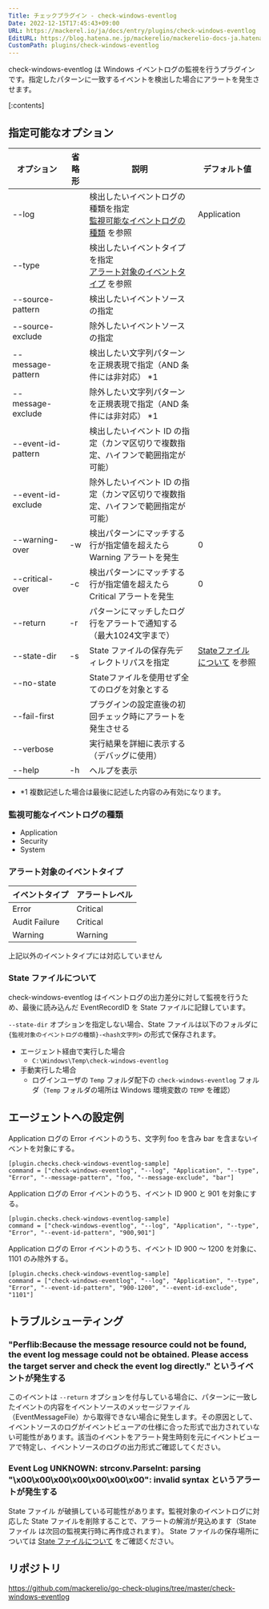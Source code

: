 ```yaml
---
Title: チェックプラグイン - check-windows-eventlog
Date: 2022-12-15T17:45:43+09:00
URL: https://mackerel.io/ja/docs/entry/plugins/check-windows-eventlog
EditURL: https://blog.hatena.ne.jp/mackerelio/mackerelio-docs-ja.hatenablog.mackerel.io/atom/entry/4207112889945338732
CustomPath: plugins/check-windows-eventlog
---
```


check-windows-eventlog は Windows イベントログの監視を行うプラグインです。指定したパターンに一致するイベントを検出した場合にアラートを発生させます。

[:contents]

<h2 id="options">指定可能なオプション</h2>

| オプション | 省略形 | 説明 | デフォルト値 |
| --- | --- | --- | --- |
| --log | | 検出したいイベントログの種類を指定<br>[監視可能なイベントログの種類](#log-type) を参照 | Application |
| --type | | 検出したいイベントタイプを指定<br>[アラート対象のイベントタイプ](#event-type) を参照 |  |
| --source-pattern | | 検出したいイベントソースの指定 |  |
| --source-exclude | | 除外したいイベントソースの指定 |  |
| --message-pattern | | 検出したい文字列パターンを正規表現で指定（AND 条件には非対応） *1 |  |
| --message-exclude | | 除外したい文字列パターンを正規表現で指定（AND 条件には非対応） *1 |  |
| --event-id-pattern | | 検出したいイベント ID の指定（カンマ区切りで複数指定、ハイフンで範囲指定が可能） |  |
| --event-id-exclude | | 除外したいイベント ID の指定（カンマ区切りで複数指定、ハイフンで範囲指定が可能） |  |
| --warning-over | -w | 検出パターンにマッチする行が指定値を超えたら Warning アラートを発生 | 0 |
| --critical-over | -c | 検出パターンにマッチする行が指定値を超えたら Critical アラートを発生 | 0 |
| --return | -r | パターンにマッチしたログ行をアラートで通知する（最大1024文字まで） |  |
| --state-dir | -s | State ファイルの保存先ディレクトリパスを指定 | [Stateファイルについて](#state-file) を参照 |
| --no-state | | Stateファイルを使用せず全てのログを対象とする |  |
| --fail-first | | プラグインの設定直後の初回チェック時にアラートを発生させる |  |
| --verbose | | 実行結果を詳細に表示する（デバッグに使用） |  |
| --help | -h | ヘルプを表示 |  |

- *1 複数記述した場合は最後に記述した内容のみ有効になります。

<h3 id="log-type">監視可能なイベントログの種類</h3>

- Application
- Security
- System

<h3 id="event-type">アラート対象のイベントタイプ</h3>

| イベントタイプ | アラートレベル |
|---|---|
| Error | Critical |
| Audit Failure | Critical |
| Warning | Warning |

上記以外のイベントタイプには対応していません

<h3 id="state-file">State ファイルについて</h3>

check-windows-eventlog はイベントログの出力差分に対して監視を行うため、最後に読み込んだ EventRecordID を State ファイルに記録しています。

`--state-dir` オプションを指定しない場合、State ファイルは以下のフォルダに `{監視対象のイベントログの種類}-<hash文字列>` の形式で保存されます。

- エージェント経由で実行した場合
  - `C:\Windows\Temp\check-windows-eventlog`
- 手動実行した場合
  - ログインユーザの `Temp` フォルダ配下の `check-windows-eventlog` フォルダ（`Temp` フォルダの場所は Windows 環境変数の `TEMP` を確認）

<h2 id="config">エージェントへの設定例</h2>

Application ログの Error イベントのうち、文字列 foo を含み bar を含まないイベントを対象にする。

```
[plugin.checks.check-windows-eventlog-sample]
command = ["check-windows-eventlog", "--log", "Application", "--type", "Error", "--message-pattern", "foo, "--message-exclude", "bar"]
```

Application ログの Error イベントのうち、イベント ID 900 と 901 を対象にする。

```
[plugin.checks.check-windows-eventlog-sample]
command = ["check-windows-eventlog", "--log", "Application", "--type", "Error", "--event-id-pattern", "900,901"]
```

Application ログの Error イベントのうち、イベント ID 900 〜 1200 を対象に、1101 のみ除外する。

```
[plugin.checks.check-windows-eventlog-sample]
command = ["check-windows-eventlog", "--log", "Application", "--type", "Error", "--event-id-pattern", "900-1200", "--event-id-exclude", "1101"]
```

<h2 id="troubleshoot">トラブルシューティング</h2>

### "Perflib:Because the message resource could not be found, the event log message could not be obtained. Please access the target server and check the event log directly." というイベントが発生する

このイベントは `--return` オプションを付与している場合に、パターンに一致したイベントの内容をイベントソースのメッセージファイル（EventMessageFile）から取得できない場合に発生します。その原因として、イベントソースのログがイベントビューアの仕様に合った形式で出力されていない可能性があります。該当のイベントをアラート発生時刻を元にイベントビューアで特定し、イベントソースのログの出力形式ご確認してください。

### Event Log UNKNOWN: strconv.ParseInt: parsing "\x00\x00\x00\x00\x00\x00\x00": invalid syntax というアラートが発生する

State ファイル が破損している可能性があります。監視対象のイベントログに対応した State ファイルを削除することで、アラートの解消が見込めます（State ファイル は次回の監視実行時に再作成されます）。
State ファイルの保存場所については [State ファイルについて](#state-file) をご確認ください。


<h2 id="repository">リポジトリ</h2>

https://github.com/mackerelio/go-check-plugins/tree/master/check-windows-eventlog
